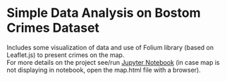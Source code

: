 # Simple Data Analysis on Bostom Crimes Dataset # 
Includes some visualization of data and use of Folium library (based on Leaflet.js) to present crimes on the map. <br>
For more details on the project see/run [Jupyter Notebook](https://github.com/KonstantinaStoikou/Crime-Analysis/blob/master/CrimeAnalysis.ipynb) (in case map is not displaying in notebook, open the map.html file with a browser).